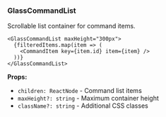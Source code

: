 ### GlassCommandList

Scrollable list container for command items.

```tsx
<GlassCommandList maxHeight="300px">
  {filteredItems.map(item => (
    <CommandItem key={item.id} item={item} />
  ))}
</GlassCommandList>
```

**Props:**
- `children: ReactNode` - Command list items
- `maxHeight?: string` - Maximum container height
- `className?: string` - Additional CSS classes
